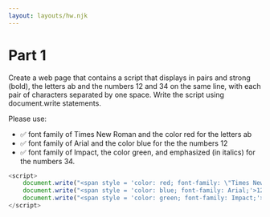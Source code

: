 ```yaml
---
layout: layouts/hw.njk
---
```

# Part 1

Create a web page that contains a script that displays in pairs and strong (bold), the letters ab and the numbers 12 and 34 on the same line, with each pair of characters separated by one space. Write the script using document.write statements.

Please use:
- ✅ font family of Times New Roman and the color red for the letters ab
- ✅ font family of Arial and the color blue for the the numbers 12
- ✅ font family of Impact, the color green, and emphasized (in italics) for the numbers 34.


<script>
    document.write("<span style = 'color: red; font-family: \"Times New Roman\";'>ab </span>");
    document.write("<span style = 'color: blue; font-family: Arial;'>12 </span>");
    document.write("<span style = 'color: green; font-family: Impact;'><em>34</em></span>");
</script>

```js
<script>
    document.write("<span style = 'color: red; font-family: \"Times New Roman\";'>ab </span>");
    document.write("<span style = 'color: blue; font-family: Arial;'>12 </span>");
    document.write("<span style = 'color: green; font-family: Impact;'><em>34</em></span>");
</script>
```

<br>
<br>
<br>
<br>
